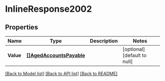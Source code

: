 # InlineResponse2002

## Properties
Name | Type | Description | Notes
------------ | ------------- | ------------- | -------------
**Value** | [**[]AgedAccountsPayable**](agedAccountsPayable.md) |  | [optional] [default to null]

[[Back to Model list]](../README.md#documentation-for-models) [[Back to API list]](../README.md#documentation-for-api-endpoints) [[Back to README]](../README.md)

